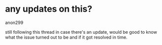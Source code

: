 # any updates on this?

anon299

still following this thread in case there's an update, would be good to know what the issue turned out to be and if it got resolved in time.